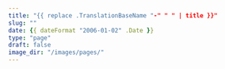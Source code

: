 ```yaml
---
title: "{{ replace .TranslationBaseName "-" " " | title }}"
slug: ""
date: {{ dateFormat "2006-01-02" .Date }}
type: "page"
draft: false
image_dir: "/images/pages/"
---
```

